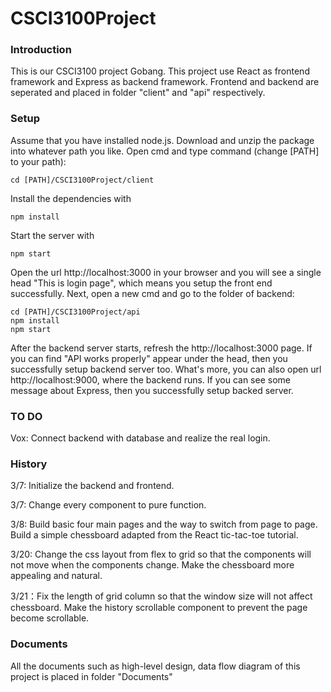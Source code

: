 # CSCI3100Project
### Introduction
This is our CSCI3100 project Gobang. This project use React as frontend framework and Express as backend framework. Frontend and backend are seperated and placed in folder "client" and "api" respectively.

### Setup
Assume that you have installed node.js. Download and unzip the package into whatever path you like. Open cmd and type command (change [PATH] to your path):
```
cd [PATH]/CSCI3100Project/client
```
Install the dependencies with 
```
npm install
```
Start the server with
```
npm start
```
Open the url http://localhost:3000 in your browser and you will see a single head "This is login page", which means you setup the front end successfully. Next, open a new cmd and go to the folder of backend:
```
cd [PATH]/CSCI3100Project/api
npm install
npm start
```
After the backend server starts, refresh the http://localhost:3000 page. If you can find "API works properly" appear under the head, then you successfully setup backend server too. What's more, you can also open url http://localhost:9000, where the backend runs. If you can see some message about Express, then you successfully setup backed server.

### TO DO
Vox: Connect backend with database and realize the real login.

### History
3/7: Initialize the backend and frontend.

3/7: Change every component to pure function.

3/8: Build basic four main pages and the way to switch from page to page. Build a simple chessboard adapted from the React tic-tac-toe tutorial.

3/20: Change the css layout from flex to grid so that the components will not move when the components change. Make the chessboard more appealing and natural.

3/21：Fix the length of grid column so that the window size will not affect chessboard. Make the history scrollable component to prevent the page become scrollable.

### Documents
All the documents such as high-level design, data flow diagram of this project is placed in folder "Documents"


